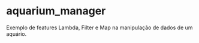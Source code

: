 # aquarium_manager

Exemplo de features Lambda, Filter e Map na manipulação de dados de um aquário.
